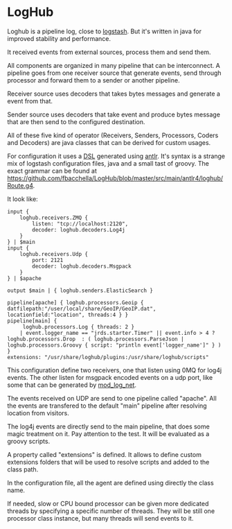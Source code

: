 # LogHub

Loghub is a pipeline log, close to [logstash](https://www.elastic.co/products/logstash "Collect, Enrich & Transport Data"). But it's
written in java for improved stability and performance.

It received events from external sources, process them and send them.

All components are organized in many pipeline that can be interconnect. A pipeline goes from one receiver source
that generate events, send through processor and forward them to a sender or another pipeline.

Receiver source uses decoders that takes bytes messages and generate a event from that.

Sender source uses decoders that take event and produce bytes message that are then send to the configured destination.

All of these five kind of operator (Receivers, Senders, Processors, Coders and Decoders) are java classes that can be derived for
custom usages.

For configuration it uses a [DSL](https://en.wikipedia.org/wiki/Domain-specific_language "Domain specific language") generated
using [antlr](http://www.antlr.org "ANother Tool for Language Recognition"). It's syntax is a strange mix of logstash configuration files,
java and a small tast of groovy. The exact grammar can be found at https://github.com/fbacchella/LogHub/blob/master/src/main/antlr4/loghub/Route.g4.

It look like:

    input {
        loghub.receivers.ZMQ {
            listen: "tcp://localhost:2120",
            decoder: loghub.decoders.Log4j
        }
    } | $main
    input {
        loghub.receivers.Udp {
            port: 2121
            decoder: loghub.decoders.Msgpack
        }
    } | $apache

    output $main | { loghub.senders.ElasticSearch }

    pipeline[apache] { loghub.processors.Geoip { datfilepath:"/user/local/share/GeoIP/GeoIP.dat", locationfield:"location", threads:4 } }
    pipeline[main] {
         loghub.processors.Log { threads: 2 } 
        | event.logger_name == "jrds.starter.Timer" || event.info > 4 ? loghub.processors.Drop  : ( loghub.processors.ParseJson | loghub.processors.Groovy { script: "println event['logger_name']" } ) 
    }
    extensions: "/usr/share/loghub/plugins:/usr/share/loghub/scripts"

This configuration define two receivers, one that listen using 0MQ for log4j events. The other listen for msgpack encoded events on a udp port,
like  some that can be generated by [mod_log_net](https://github.com/fbacchella/mod_log_net "An UDP logger for Apache").

The events received on UDP are send to one pipeline called "apache". All the events are transfered to the default "main" pipeline after resolving location
from visitors.

The log4j events are directly send to the main pipeline, that does some magic treatment on it. Pay attention to the test. It will be evaluated as a groovy scripts.

A property called "extensions" is defined. It allows to define custom extensions folders that will be used to resolve scripts and added to the class path.

In the configuration file, all the agent are defined using directly the class name.

If needed, slow or CPU bound processor can be given more dedicated threads by specifying a specific number of threads. They will be still one processor class instance, but many threads will send events to it.
